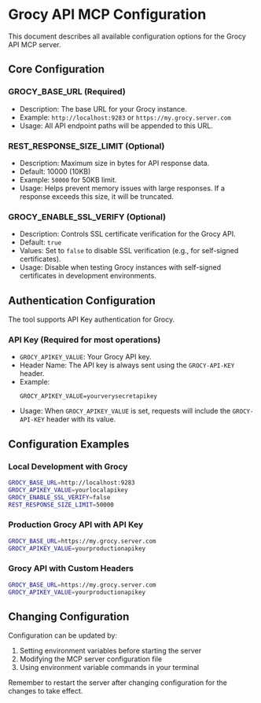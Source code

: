 # Grocy API MCP Configuration

This document describes all available configuration options for the Grocy API MCP server.

## Core Configuration

### GROCY_BASE_URL (Required)
- Description: The base URL for your Grocy instance.
- Example: `http://localhost:9283` or `https://my.grocy.server.com`
- Usage: All API endpoint paths will be appended to this URL.

### REST_RESPONSE_SIZE_LIMIT (Optional)
- Description: Maximum size in bytes for API response data.
- Default: 10000 (10KB)
- Example: `50000` for 50KB limit.
- Usage: Helps prevent memory issues with large responses. If a response exceeds this size, it will be truncated.

### GROCY_ENABLE_SSL_VERIFY (Optional)
- Description: Controls SSL certificate verification for the Grocy API.
- Default: `true`
- Values: Set to `false` to disable SSL verification (e.g., for self-signed certificates).
- Usage: Disable when testing Grocy instances with self-signed certificates in development environments.

## Authentication Configuration

The tool supports API Key authentication for Grocy.

### API Key (Required for most operations)
- `GROCY_APIKEY_VALUE`: Your Grocy API key.
- Header Name: The API key is always sent using the `GROCY-API-KEY` header.
- Example:
  ```
  GROCY_APIKEY_VALUE=yourverysecretapikey
  ```
- Usage: When `GROCY_APIKEY_VALUE` is set, requests will include the `GROCY-API-KEY` header with its value.

## Configuration Examples

### Local Development with Grocy
```bash
GROCY_BASE_URL=http://localhost:9283
GROCY_APIKEY_VALUE=yourlocalapikey
GROCY_ENABLE_SSL_VERIFY=false
REST_RESPONSE_SIZE_LIMIT=50000
```

### Production Grocy API with API Key
```bash
GROCY_BASE_URL=https://my.grocy.server.com
GROCY_APIKEY_VALUE=yourproductionapikey
```

### Grocy API with Custom Headers
```bash
GROCY_BASE_URL=https://my.grocy.server.com
GROCY_APIKEY_VALUE=yourproductionapikey
```

## Changing Configuration

Configuration can be updated by:
1. Setting environment variables before starting the server
2. Modifying the MCP server configuration file
3. Using environment variable commands in your terminal

Remember to restart the server after changing configuration for the changes to take effect.
